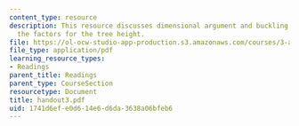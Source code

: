 ```yaml
---
content_type: resource
description: This resource discusses dimensional argument and buckling argument as
  the factors for the tree height.
file: https://ol-ocw-studio-app-production.s3.amazonaws.com/courses/3-a26-freshman-seminar-the-nature-of-engineering-fall-2005/1741d6efe0d614e6d6da3638a06bfeb6_handout3.pdf
file_type: application/pdf
learning_resource_types:
- Readings
parent_title: Readings
parent_type: CourseSection
resourcetype: Document
title: handout3.pdf
uid: 1741d6ef-e0d6-14e6-d6da-3638a06bfeb6
---
```

